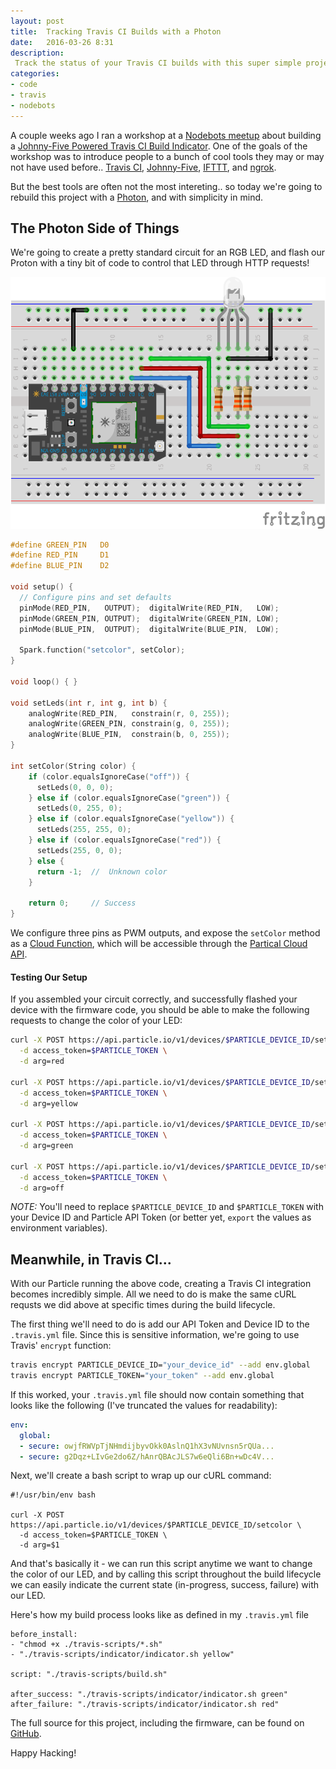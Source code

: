 ```yaml
---
layout: post
title:  Tracking Travis CI Builds with a Photon
date:   2016-03-26 8:31
description:
 Track the status of your Travis CI builds with this super simple project!
categories:
- code
- travis
- nodebots
---
```


A couple weeks ago I ran a workshop at a [Nodebots meetup][meetup] about building a [Johnny-Five Powered Travis CI Build Indicator][slides]. One of the goals of the workshop was to introduce people to a bunch of cool tools they may or may not have used before.. [Travis CI][travis], [Johnny-Five][johnny-five], [IFTTT][ifttt], and [ngrok][ngrok].

But the best tools are often not the most intereting.. so today we're going to rebuild this project with a [Photon][photon], and with simplicity in mind.

<!-- more -->

## The Photon Side of Things

We're going to create a pretty standard circuit for an RGB LED, and flash our Proton with a tiny bit of code to control that LED through HTTP requests!

![Circuit](/assets/imgs/blog/2016-03-26/circuit.png)

```c
#define GREEN_PIN   D0
#define RED_PIN     D1
#define BLUE_PIN    D2

void setup() {
  // Configure pins and set defaults
  pinMode(RED_PIN,   OUTPUT);  digitalWrite(RED_PIN,   LOW);
  pinMode(GREEN_PIN, OUTPUT);  digitalWrite(GREEN_PIN, LOW);
  pinMode(BLUE_PIN,  OUTPUT);  digitalWrite(BLUE_PIN,  LOW);

  Spark.function("setcolor", setColor);
}

void loop() { }

void setLeds(int r, int g, int b) {
    analogWrite(RED_PIN,   constrain(r, 0, 255));
    analogWrite(GREEN_PIN, constrain(g, 0, 255));
    analogWrite(BLUE_PIN,  constrain(b, 0, 255));
}

int setColor(String color) {
    if (color.equalsIgnoreCase("off")) {
      setLeds(0, 0, 0);
    } else if (color.equalsIgnoreCase("green")) {
      setLeds(0, 255, 0);
    } else if (color.equalsIgnoreCase("yellow")) {
      setLeds(255, 255, 0);
    } else if (color.equalsIgnoreCase("red")) {
      setLeds(255, 0, 0);
    } else {
      return -1;  //  Unknown color
    }

    return 0;     // Success
}
```

We configure three pins as PWM outputs, and expose the `setColor` method as a [Cloud Function][particle-cloud-function], which will be accessible through the [Partical Cloud API][particle-cloud-api].

#### Testing Our Setup

If you assembled your circuit correctly, and successfully flashed your device with the firmware code, you should be able to make the following requests to change the color of your LED:

```bash
curl -X POST https://api.particle.io/v1/devices/$PARTICLE_DEVICE_ID/setcolor \
  -d access_token=$PARTICLE_TOKEN \
  -d arg=red

curl -X POST https://api.particle.io/v1/devices/$PARTICLE_DEVICE_ID/setcolor \
  -d access_token=$PARTICLE_TOKEN \
  -d arg=yellow

curl -X POST https://api.particle.io/v1/devices/$PARTICLE_DEVICE_ID/setcolor \
  -d access_token=$PARTICLE_TOKEN \
  -d arg=green

curl -X POST https://api.particle.io/v1/devices/$PARTICLE_DEVICE_ID/setcolor \
  -d access_token=$PARTICLE_TOKEN \
  -d arg=off
```

*NOTE:* You'll need to replace `$PARTICLE_DEVICE_ID` and `$PARTICLE_TOKEN` with your Device ID and Particle API Token (or better yet, `export` the values as environment variables).

## Meanwhile, in Travis CI...

With our Particle running the above code, creating a Travis CI integration becomes incredibly simple. All we need to do is make the same cURL requsts we did above at specific times during the build lifecycle.

The first thing we'll need to do is add our API Token and Device ID to the `.travis.yml` file. Since this is sensitive information, we're going to use Travis' `encrypt` function:

```bash
travis encrypt PARTICLE_DEVICE_ID="your_device_id" --add env.global
travis encrypt PARTICLE_TOKEN="your_token" --add env.global
```

If this worked, your `.travis.yml` file should now contain something that looks like the following (I've truncated the values for readability):

```yml
env:
  global:
  - secure: owjfRWVpTjNHmdijbyvOkk0AslnQ1hX3vNUvnsn5rQUa...
  - secure: g2Dqz+LIvGe2do6Z/hAnrQBAcJLS7w6eQli6Bn+wDc4V...
```

Next, we'll create a bash script to wrap up our cURL command:

```
#!/usr/bin/env bash

curl -X POST https://api.particle.io/v1/devices/$PARTICLE_DEVICE_ID/setcolor \
  -d access_token=$PARTICLE_TOKEN \
  -d arg=$1
```

And that's basically it - we can run this script anytime we want to change the color of our LED, and by calling this script throughout the build lifecycle we can easily indicate the current state (in-progress, success, failure) with our LED.

Here's how my build process looks like as defined in my `.travis.yml` file

```
before_install:
- "chmod +x ./travis-scripts/*.sh"
- "./travis-scripts/indicator/indicator.sh yellow"

script: "./travis-scripts/build.sh"

after_success: "./travis-scripts/indicator/indicator.sh green"
after_failure: "./travis-scripts/indicator/indicator.sh red"
```

The full source for this project, including the firmware, can be found on [GitHub][final-project].

Happy Hacking!

[meetup]: https://www.meetup.com/nodebotssf/
[slides]: /slides/nodebots-travis-ci
[travis]: https://travis-ci.org
[johnny-five]: http://johnny-five.io
[ifttt]: https://ifttt.com
[ngrok]: https://ngrok.com
[photon]: https://docs.particle.io/guide/getting-started/intro/photon/
[particle-cloud-function]: https://docs.particle.io/reference/firmware/photon/
[particle-cloud-api]: https://docs.particle.io/reference/api/
[final-project]: https://github.com/cat-haines/johnny-five-build-light/tree/photon/